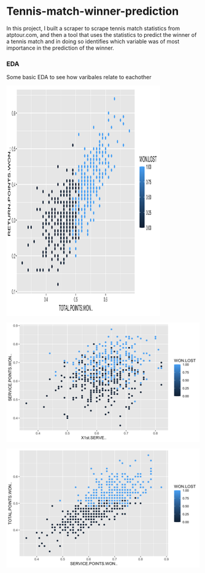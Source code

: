 # Tennis-match-winner-prediction

In this project, I built a scraper to scrape tennis match statistics from atptour.com, and then a tool that uses the statistics to predict the winner of a tennis match and in doing so identifies which variable was of most importance in the prediction of the winner.



### EDA

Some basic EDA to see how varibales relate to eachother

<img src="Images/retpts_vs_totpts.png" width="400" height="600">



![Image](Images/servepts_vs_1stserve.png)



![Image](Images/totpts_vs_servepts.png)

